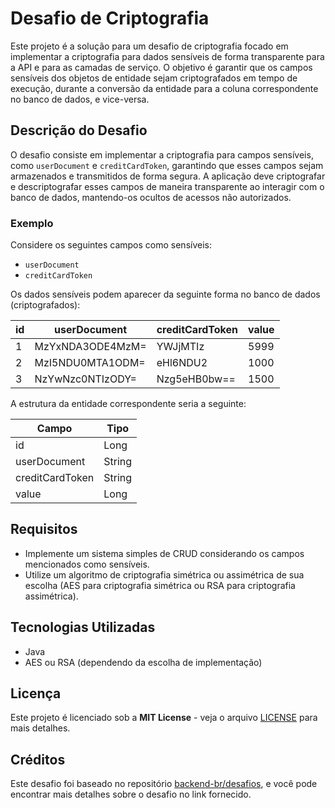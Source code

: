 # Desafio de Criptografia

Este projeto é a solução para um desafio de criptografia focado em implementar a criptografia para dados sensíveis de forma transparente para a API e para as camadas de serviço. O objetivo é garantir que os campos sensíveis dos objetos de entidade sejam criptografados em tempo de execução, durante a conversão da entidade para a coluna correspondente no banco de dados, e vice-versa.

## Descrição do Desafio

O desafio consiste em implementar a criptografia para campos sensíveis, como `userDocument` e `creditCardToken`, garantindo que esses campos sejam armazenados e transmitidos de forma segura. A aplicação deve criptografar e descriptografar esses campos de maneira transparente ao interagir com o banco de dados, mantendo-os ocultos de acessos não autorizados.

### Exemplo

Considere os seguintes campos como sensíveis:

- `userDocument`
- `creditCardToken`

Os dados sensíveis podem aparecer da seguinte forma no banco de dados (criptografados):

| id  | userDocument     | creditCardToken | value |
|-----|------------------|-----------------|-------|
| 1   | MzYxNDA3ODE4MzM= | YWJjMTIz        | 5999  |
| 2   | MzI5NDU0MTA1ODM= | eHl6NDU2         | 1000  |
| 3   | NzYwNzc0NTIzODY= | Nzg5eHB0bw==     | 1500  |

A estrutura da entidade correspondente seria a seguinte:

| Campo            | Tipo   |
|------------------|--------|
| id               | Long   |
| userDocument     | String |
| creditCardToken  | String |
| value            | Long   |

## Requisitos

- Implemente um sistema simples de CRUD considerando os campos mencionados como sensíveis.
- Utilize um algoritmo de criptografia simétrica ou assimétrica de sua escolha (AES para criptografia simétrica ou RSA para criptografia assimétrica).

## Tecnologias Utilizadas

- Java
- AES ou RSA (dependendo da escolha de implementação)

## Licença

Este projeto é licenciado sob a **MIT License** - veja o arquivo [LICENSE](LICENSE) para mais detalhes.

## Créditos

Este desafio foi baseado no repositório [backend-br/desafios](https://github.com/backend-br/desafios/blob/master/cryptography/PROBLEM.md), e você pode encontrar mais detalhes sobre o desafio no link fornecido.

